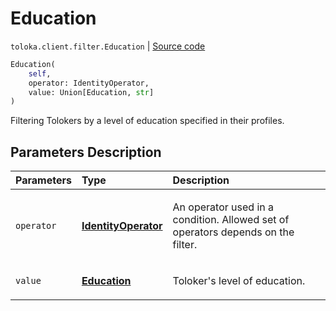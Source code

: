 # Education
`toloka.client.filter.Education` | [Source code](https://github.com/Toloka/toloka-kit/blob/v1.2.1/src/client/filter.py#L293)

```python
Education(
    self,
    operator: IdentityOperator,
    value: Union[Education, str]
)
```

Filtering Tolokers by a level of education specified in their profiles.

## Parameters Description

| Parameters | Type | Description |
| :----------| :----| :-----------|
`operator`|**[IdentityOperator](toloka.client.primitives.operators.IdentityOperator.md)**|<p>An operator used in a condition. Allowed set of operators depends on the filter.</p>
`value`|**[Education](toloka.client.filter.Education.Education.md)**|<p>Toloker's level of education.</p>
